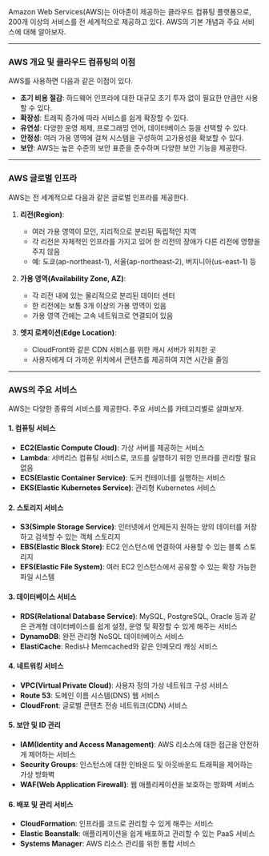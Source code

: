 <p>Amazon Web Services(AWS)는 아마존이 제공하는 클라우드 컴퓨팅 플랫폼으로, 200개 이상의 서비스를 전 세계적으로 제공하고 있다. AWS의 기본 개념과 주요 서비스에 대해 알아보자.</p>
<hr />
<h3 id="aws-개요-및-클라우드-컴퓨팅의-이점">AWS 개요 및 클라우드 컴퓨팅의 이점</h3>
<p>AWS를 사용하면 다음과 같은 이점이 있다.</p>
<ul>
<li><strong>초기 비용 절감</strong>: 하드웨어 인프라에 대한 대규모 초기 투자 없이 필요한 만큼만 사용할 수 있다.</li>
<li><strong>확장성</strong>: 트래픽 증가에 따라 서비스를 쉽게 확장할 수 있다.</li>
<li><strong>유연성</strong>: 다양한 운영 체제, 프로그래밍 언어, 데이터베이스 등을 선택할 수 있다.</li>
<li><strong>안정성</strong>: 여러 가용 영역에 걸쳐 시스템을 구성하여 고가용성을 확보할 수 있다.</li>
<li><strong>보안</strong>: AWS는 높은 수준의 보안 표준을 준수하며 다양한 보안 기능을 제공한다.</li>
</ul>
<hr />
<h3 id="aws-글로벌-인프라">AWS 글로벌 인프라</h3>
<p>AWS는 전 세계적으로 다음과 같은 글로벌 인프라를 제공한다.</p>
<ol>
<li><p><strong>리전(Region)</strong>: </p>
<ul>
<li>여러 가용 영역이 모인, 지리적으로 분리된 독립적인 지역</li>
<li>각 리전은 자체적인 인프라를 가지고 있어 한 리전의 장애가 다른 리전에 영향을 주지 않음</li>
<li>예: 도쿄(ap-northeast-1), 서울(ap-northeast-2), 버지니아(us-east-1) 등</li>
</ul>
</li>
<li><p><strong>가용 영역(Availability Zone, AZ)</strong>:</p>
<ul>
<li>각 리전 내에 있는 물리적으로 분리된 데이터 센터</li>
<li>한 리전에는 보통 3개 이상의 가용 영역이 있음</li>
<li>가용 영역 간에는 고속 네트워크로 연결되어 있음</li>
</ul>
</li>
<li><p><strong>엣지 로케이션(Edge Location)</strong>:</p>
<ul>
<li>CloudFront와 같은 CDN 서비스를 위한 캐시 서버가 위치한 곳</li>
<li>사용자에게 더 가까운 위치에서 콘텐츠를 제공하여 지연 시간을 줄임</li>
</ul>
</li>
</ol>
<hr />
<h3 id="aws의-주요-서비스">AWS의 주요 서비스</h3>
<p>AWS는 다양한 종류의 서비스를 제공한다. 주요 서비스를 카테고리별로 살펴보자.</p>
<h4 id="1-컴퓨팅-서비스">1. 컴퓨팅 서비스</h4>
<ul>
<li><strong>EC2(Elastic Compute Cloud)</strong>: 가상 서버를 제공하는 서비스</li>
<li><strong>Lambda</strong>: 서버리스 컴퓨팅 서비스로, 코드를 실행하기 위한 인프라를 관리할 필요 없음</li>
<li><strong>ECS(Elastic Container Service)</strong>: 도커 컨테이너를 실행하는 서비스</li>
<li><strong>EKS(Elastic Kubernetes Service)</strong>: 관리형 Kubernetes 서비스</li>
</ul>
<h4 id="2-스토리지-서비스">2. 스토리지 서비스</h4>
<ul>
<li><strong>S3(Simple Storage Service)</strong>: 인터넷에서 언제든지 원하는 양의 데이터를 저장하고 검색할 수 있는 객체 스토리지</li>
<li><strong>EBS(Elastic Block Store)</strong>: EC2 인스턴스에 연결하여 사용할 수 있는 블록 스토리지</li>
<li><strong>EFS(Elastic File System)</strong>: 여러 EC2 인스턴스에서 공유할 수 있는 확장 가능한 파일 시스템</li>
</ul>
<h4 id="3-데이터베이스-서비스">3. 데이터베이스 서비스</h4>
<ul>
<li><strong>RDS(Relational Database Service)</strong>: MySQL, PostgreSQL, Oracle 등과 같은 관계형 데이터베이스를 쉽게 설정, 운영 및 확장할 수 있게 해주는 서비스</li>
<li><strong>DynamoDB</strong>: 완전 관리형 NoSQL 데이터베이스 서비스</li>
<li><strong>ElastiCache</strong>: Redis나 Memcached와 같은 인메모리 캐싱 서비스</li>
</ul>
<h4 id="4-네트워킹-서비스">4. 네트워킹 서비스</h4>
<ul>
<li><strong>VPC(Virtual Private Cloud)</strong>: 사용자 정의 가상 네트워크 구성 서비스</li>
<li><strong>Route 53</strong>: 도메인 이름 시스템(DNS) 웹 서비스</li>
<li><strong>CloudFront</strong>: 글로벌 콘텐츠 전송 네트워크(CDN) 서비스</li>
</ul>
<h4 id="5-보안-및-id-관리">5. 보안 및 ID 관리</h4>
<ul>
<li><strong>IAM(Identity and Access Management)</strong>: AWS 리소스에 대한 접근을 안전하게 제어하는 서비스</li>
<li><strong>Security Groups</strong>: 인스턴스에 대한 인바운드 및 아웃바운드 트래픽을 제어하는 가상 방화벽</li>
<li><strong>WAF(Web Application Firewall)</strong>: 웹 애플리케이션을 보호하는 방화벽 서비스</li>
</ul>
<h4 id="6-배포-및-관리-서비스">6. 배포 및 관리 서비스</h4>
<ul>
<li><strong>CloudFormation</strong>: 인프라를 코드로 관리할 수 있게 해주는 서비스</li>
<li><strong>Elastic Beanstalk</strong>: 애플리케이션을 쉽게 배포하고 관리할 수 있는 PaaS 서비스</li>
<li><strong>Systems Manager</strong>: AWS 리소스 관리를 위한 통합 서비스</li>
</ul>
